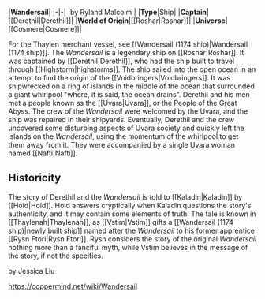 

|**Wandersail**|
|-|-|
|by  Ryland Malcolm |
|**Type**|Ship|
|**Captain**|[[Derethil\|Derethil]]|
|**World of Origin**|[[Roshar\|Roshar]]|
|**Universe**|[[Cosmere\|Cosmere]]|

For the Thaylen merchant vessel, see [[Wandersail (1174 ship)\|Wandersail (1174 ship)]].
The *Wandersail* is a legendary ship on [[Roshar\|Roshar]].
It was captained by [[Derethil\|Derethil]], who had the ship built to travel through [[Highstorm\|highstorms]]. The ship sailed into the open ocean in an attempt to find the origin of the [[Voidbringers\|Voidbringers]]. It was shipwrecked on a ring of islands in the middle of the ocean that surrounded a giant whirlpool "where, it is said, the ocean drains".
Derethil and his men met a people known as the [[Uvara\|Uvara]], or the People of the Great Abyss. The crew of the *Wandersail* were welcomed by the Uvara, and the ship was repaired in their shipyards. Eventually, Derethil and the crew uncovered some disturbing aspects of Uvara society and quickly left the islands on the *Wandersail*, using the momentum of the whirlpool to get them away from it. They were accompanied by a single Uvara woman named [[Nafti\|Nafti]].

## Historicity
The story of Derethil and the *Wandersail* is told to [[Kaladin\|Kaladin]] by [[Hoid\|Hoid]]. Hoid answers cryptically when Kaladin questions the story's authenticity, and it may contain some elements of truth.
The tale is known in [[Thaylenah\|Thaylenah]], as [[Vstim\|Vstim]] gifts a [[Wandersail (1174 ship)\|newly built ship]] named after the *Wandersail* to his former apprentice [[Rysn Ftori\|Rysn Ftori]]. Rysn considers the story of the original *Wandersail* nothing more than a fanciful myth, while Vstim believes in the message of the story, if not the specifics.

 by  Jessica Liu  


https://coppermind.net/wiki/Wandersail